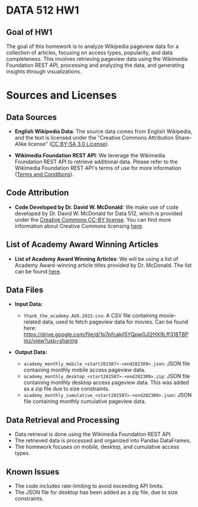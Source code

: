 # DATA 512 HW1

## Goal of HW1

The goal of this homework is to analyze Wikipedia pageview data for a collection of articles, focusing on access types, popularity, and data completeness. This involves retrieving pageview data using the Wikimedia Foundation REST API, processing and analyzing the data, and generating insights through visualizations.

# Sources and Licenses

## Data Sources

- **English Wikipedia Data**: The source data comes from English Wikipedia, and the text is licensed under the "Creative Commons Attribution Share-Alike license" ([CC BY-SA 3.0 License](https://en.wikipedia.org/wiki/Wikipedia:Text_of_the_Creative_Commons_Attribution-ShareAlike_3.0_Unported_License)).

- **Wikimedia Foundation REST API**: We leverage the Wikimedia Foundation REST API to retrieve additional data. Please refer to the Wikimedia Foundation REST API's terms of use for more information ([Terms and Conditions](https://www.mediawiki.org/wiki/REST_API#Terms_and_conditions)).

## Code Attribution

- **Code Developed by Dr. David W. McDonald**: We make use of code developed by Dr. David W. McDonald for Data 512, which is provided under the [Creative Commons CC-BY license](https://creativecommons.org/licenses/by/4.0/). You can find more information about Creative Commons licensing [here](https://creativecommons.org/).

## List of Academy Award Winning Articles

- **List of Academy Award Winning Articles**: We will be using a list of Academy Award-winning article titles provided by Dr. McDonald. The list can be found [here](https://drive.google.com/drive/folders/1lPJF73GX5Vyu2uAvT5VpAY-xGwP2fCCx).


## Data Files

- **Input Data:**
  - `thank_the_academy.AUG.2023.csv`: A CSV file containing movie-related data, used to fetch pageview data for movies. Can be found here: https://drive.google.com/file/d/1p7pfcakjI5YQpw0JI2HX9Lff318TBPmz/view?usp=sharing      
    
- **Output Data:**
  - `academy_monthly_mobile_<start201507>-<end202309>.json`: JSON file containing monthly mobile access pageview data.
  - `academy_monthly_desktop_<start201507>-<end202309>.zip`: JSON file containing monthly desktop access pageview data. This was added as a zip file due to size constraints.
  - `academy_monthly_cumulative_<start201507>-<end202309>.json`: JSON file containing monthly cumulative pageview data.

## Data Retrieval and Processing   

- Data retrieval is done using the Wikimedia Foundation REST API.
- The retrieved data is processed and organized into Pandas DataFrames.
- The homework focuses on mobile, desktop, and cumulative access types.

## Known Issues   

- The code includes rate-limiting to avoid exceeding API limits.
- The JSON file for desktop has been added as a zip file, due to size constraints.
